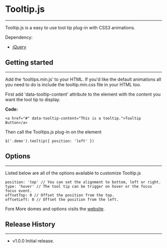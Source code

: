 # Tooltip.js
---

Tooltip.js is a easy to use tool tip plug-in with CSS3 animations.

Dependency:
  - [jQuery](http://qjuery.com)

## Getting started
---

Add the ‘tooltips.min.js’ to your HTML. If you'd like the default animations all you need to do is include the tooltip.min.css file in your HTML too.

First add 'data-tooltip-content' attribute to the element with the content you want the tool tip to display.

**Code:**

```
<a href="#" data-tooltip-content="This is a tooltip.">Tooltip Button</a>
```

Then call the Tooltips.js plug-in on the element

```
$('.demo').tooltip({ position: 'left' })
````

## Options
---

Listed below are all of the options available to customize Tooltip.js

```
position: 'top' // You can set the alignment to bottom, left or right.
type: 'hover' // The tool tip can be trigger on hover or the focus focus event.
offsetTop: 0 // Offset the position from the top.
offsetLeft: 0 // Offset the position from the left.
```

Fore More domes and options visits the [website](http://forge.synthmedia.co.uk/tooltips).

## Release History
---

* v1.0.0 Initial release.
